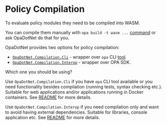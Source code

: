 # Policy Compilation

To evaluate policy modules they need to be compiled into WASM.

You can compile them manually with `opa build -t wasm ...` [command](https://www.openpolicyagent.org/docs/latest/cli/#opa-build) or ask OpaDotNet do that for you.

OpaDotNet provides two options for policy compilation:

- [`OpaDotNet.Compilation.Cli`](https://github.com/me-viper/OpaDotNet.Compilation/tree/main/src/OpaDotNet.Compilation.Cli) - wrapper over `opa` CLI [tool](https://www.openpolicyagent.org/docs/latest/cli).
- [`OpaDotNet.Compilation.Interop`](https://github.com/me-viper/OpaDotNet.Compilation/tree/main/src/OpaDotNet.Compilation.Interop) - wrapper over OPA SDK.

Which one you should be using?

Use `OpaDotNet.Compilation.Cli` if you have `opa` CLI tool available or you need functionality besides compilation (running tests, syntax checking etc.). Suitable for web applications and/or applications running in Docker containers. See [README](https://github.com/me-viper/OpaDotNet.Compilation/blob/main/src/OpaDotNet.Compilation.Cli/README.md) for more details.

Use `OpaDotNet.Compilation.Interop` if you need compilation only and want to avoid having external dependencies. Suitable for libraries, console application etc. See [README](https://github.com/me-viper/OpaDotNet.Compilation/blob/main/src/OpaDotNet.Compilation.Interop/README.md) for more details.
